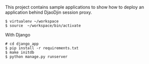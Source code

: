 This project contains sample applications to show how to deploy an application
behind DjaoDjin session proxy.

    $ virtualenv ~/workspace
    $ source  ~/workspace/bin/activate

With Django

    # cd django_app
    $ pip install -r requirements.txt
    $ make initdb
    $ python manage.py runserver
